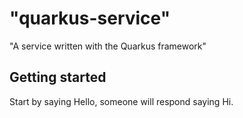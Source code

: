 # "quarkus-service"

"A service written with the Quarkus framework"

## Getting started

Start by saying Hello, someone will respond saying Hi.
